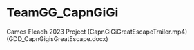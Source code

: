 # TeamGG_CapnGiGi
Games Fleadh 2023 Project
(CapnGiGiGreatEscapeTrailer.mp4)
(GDD_CapnGigisGreatEscape.docx)

